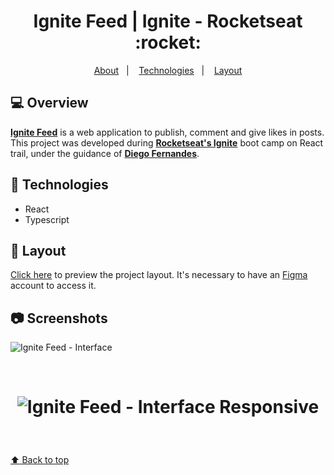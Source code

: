 <p align="center">
  <h1 align="center">Ignite Feed | Ignite - Rocketseat :rocket:</h1>
</p>

<p align="center">
  <a href="#-Overview">About</a>&nbsp;&nbsp;&nbsp;|&nbsp;&nbsp;&nbsp;
  <a href="#-Technologies">Technologies</a>&nbsp;&nbsp;&nbsp;|&nbsp;&nbsp;&nbsp;
  <a href="#-Layout">Layout</a>
</p>

## 💻 Overview

**[Ignite Feed](https://react-ignite-feed.vercel.app)** is a web application to publish, comment and give likes in posts. This project was developed during **[Rocketseat's Ignite](https://github.com/Rocketseat)** boot camp on React trail, under the guidance of **[Diego Fernandes](https://github.com/diego3g)**.

## 🚀 Technologies

- React
- Typescript

## 🔖 Layout

[Click here](<https://www.figma.com/file/wnS2iJojX6DG0CujVkv7u7/Ignite-Feed-(Community)?node-id=0%3A1>) to preview the project layout. It's necessary to have an [Figma](https://figma.com) account to access it.

## :camera: Screenshots

![Ignite Feed - Interface](https://imgur.com/1g7v5oO.png)

<br />

<h1 align="center">

![Ignite Feed - Interface Responsive](https://imgur.com/NxzvoWy.png)

</h1>

<br />

<a href='#top'>

:arrow_up: Back to top

</a>
